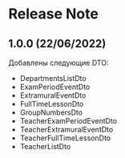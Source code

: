 # Release Note

## 1.0.0 (22/06/2022)

Добавлены следующие DTO:

- DepartmentsListDto
- ExamPeriodEventDto
- ExtramuralEventDto
- FullTimeLessonDto
- GroupNumbersDto
- TeacherExamPeriodEventDto
- TeacherExtramuralEventDto
- TeacherFullTimeLessonDto
- TeacherListDto